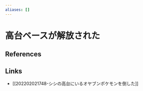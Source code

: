 ```yaml
---
aliases: []
---
```

# 高台ベースが解放された



## References



## Links

- [[202202021748-シシの高台にいるオヤブンポケモンを倒した]]
